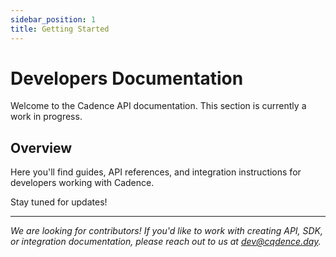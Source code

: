 ```yaml
---
sidebar_position: 1
title: Getting Started
---
```


# Developers Documentation

Welcome to the Cadence API documentation. This section is currently a work in progress.

## Overview

Here you'll find guides, API references, and integration instructions for developers working with Cadence.

Stay tuned for updates!

---

_We are looking for contributors! If you'd like to work with creating API, SDK, or integration documentation, please reach out to us at [dev@cqdence.day](mailto:dev@cadence.day)._
